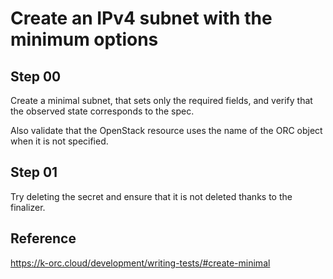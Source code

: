 # Create an IPv4 subnet with the minimum options

## Step 00

Create a minimal subnet, that sets only the required fields, and verify that the observed state corresponds to the spec.

Also validate that the OpenStack resource uses the name of the ORC object when it is not specified.

## Step 01

Try deleting the secret and ensure that it is not deleted thanks to the finalizer.

## Reference

https://k-orc.cloud/development/writing-tests/#create-minimal
